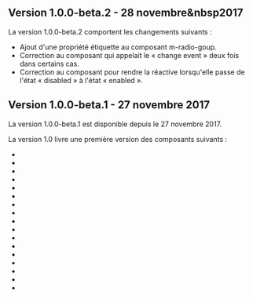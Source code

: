 ## Version 1.0.0-beta.2 - 28&nbsp;novembre&nbsp2017
La version 1.0.0-beta.2 comportent les changements suivants&nbsp;:
* Ajout d'une propriété étiquette au composant m-radio-goup.
* Correction au composant <modul-go name="m-dropdown"></modul-go> qui appelait le «&nbsp;change event&nbsp;» deux fois dans certains cas.
* Correction au composant <modul-go name="m-input-style"></modul-go> pour rendre la <modul-go name="m-dropdown"></modul-go> réactive lorsqu'elle passe de l'état «&nbsp;disabled&nbsp;» à l'état «&nbsp;enabled&nbsp;».

## Version 1.0.0-beta.1 - 27 novembre 2017
La version <m-link mode="link" target="_blank" href='https://github.com/ulaval/modul-components/releases'>1.0.0-beta.1</m-link> est disponible depuis le 27&nbsp;novembre&nbsp;2017.

La version 1.0 livre une première version des composants suivants&nbsp;:
* <modul-go name="m-accordion"></modul-go>
* <modul-go name="m-button"></modul-go>
* <modul-go name="m-checkbox"></modul-go>
* <modul-go name="m-datepicker"></modul-go>
* <modul-go name="m-dialog"></modul-go>
* <modul-go name="m-dropdown"></modul-go>
* <modul-go name="m-dropdown-item"></modul-go>
* <modul-go name="m-icon"></modul-go>
* <modul-go name="m-link"></modul-go>
* <modul-go name="m-list-item"></modul-go>
* <modul-go name="m-menu"></modul-go>
* <modul-go name="m-message"></modul-go>
* <modul-go name="m-modal"></modul-go>
* <modul-go name="m-panel"></modul-go>
* <modul-go name="m-spinner"></modul-go>
* <modul-go name="m-step"></modul-go>
* <modul-go name="m-textfield"></modul-go>